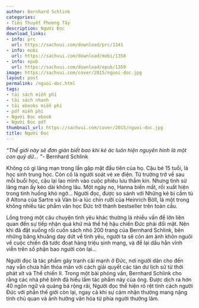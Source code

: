 ```yaml
---
author: Bernhard Schlink
categories:
- Tiểu Thuyết Phương Tây
description: Người Đọc
download_links:
- info: prc
  url: https://sachvui.com/download/prc/1341
- info: mobi
  url: https://sachvui.com/download/mobi/1358
- info: epub
  url: https://sachvui.com/download/epub/1359
image: https://sachvui.com/cover/2015/nguoi-doc.jpg
layout: post
permalink: /nguoi-doc.html
tags:
- tải sách miễn phí
- tải sách nhanh
- tải ebooks miễn phí
- pdf miễn phí
- Người Đọc ebook
- Người Đọc pdf
thumbnail_url: https://sachvui.com/cover/2015/nguoi-doc.jpg
title: Người Đọc
---
```


 <div class="item-desc text-justify"> <p><em>“Thế giới này sẽ đơn giản biết bao khi kẻ ác luôn hiện nguyên hình là một con quỷ dữ... ”</em>- Bernhard Schlink</p><p>Không có gì lãng mạn trong lần gặp mặt đầu tiên của họ. Cậu bé 15 tuổi, là học sinh trung học. Còn cô là người soát vé xe điện. Từ trường trở về sau mỗi buổi học, cậu lại lao mình vào cuộc phiêu lưu thầm kín. Nhưng tình sử lãng mạn ấy kéo dài không lâu. Một ngày nọ, Hanna biến mất, rồi xuất hiện trong tình huống khó ngờ... Người đọc, được so sánh với Những kẻ bị cầm tù ở Altona của Sartre và Ván bi-a lúc chín rưỡi của Heinrich Böll, là một trong không nhiều tác phẩm văn học Đức trở thành bestseller trên toàn cầu.</p><p>Lồng trong một câu chuyện tình yêu khác thường là nhiều vấn đề lớn liên quan đến sự tiếp nhận quá khứ mà thế hệ hậu chiến Đức phải đối mặt. Nên khi đã đặt xuống rồi cuốn sách nhỏ 200 trang của Bernhard Schlink, bên những bâng khuâng day dứt về tình yêu, người ta sẽ còn ám ảnh khôn nguôi về cuộc chiến đã tước đoạt hàng triệu sinh mạng, và để lại dấu hằn vĩnh viễn trên số phận bao người còn lại...</p><p>Người đọc là tác phẩm gây tranh cãi mạnh ở Đức, nơi người dân cho đến nay vẫn chưa hẳn thỏa mãn với cách giải quyết các tàn dư lịch sử từ thời phát xít và Thế chiến II. Trong một bài phỏng vấn, Bernhard Schlink cho rằng các nhà phê bình đã hiểu lầm tác phẩm này của ông. Được dịch ra hơn 40 ngôn ngữ và quảng bá rộng rãi, Người đọc thể hiện rõ rệt tính cách người Đức với phần thế giới còn lại, ngay cả khi sự cảm nhận thường mang nặng tính chủ quan và ảnh hưởng văn hóa từ phía người thưởng lãm.</p> </div>